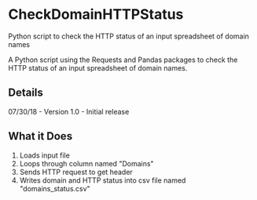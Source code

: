 # CheckDomainHTTPStatus
Python script to check the HTTP status of an input spreadsheet of domain names

A Python script using the Requests and Pandas packages to check the HTTP status of an input spreadsheet of domain names.

## Details

07/30/18 - Version 1.0 - Initial release

## What it Does

1. Loads input file
2. Loops through column named "Domains"
3. Sends HTTP request to get header
4. Writes domain and HTTP status into csv file named "domains_status.csv"